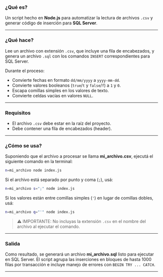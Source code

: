 ### ¿Qué es?

Un script hecho en **Node.js** para automatizar la lectura de archivos `.csv` y generar código de inserción para **SQL Server**.

---

### ¿Qué hace?

Lee un archivo con extensión `.csv`, que incluye una fila de encabezados, y genera un archivo `.sql` con los comandos `INSERT` correspondientes para SQL Server.

Durante el proceso:

- Convierte fechas en formato `dd/mm/yyyy` a `yyyy-mm-dd`.
- Convierte valores booleanos (`true`/`t` y `false`/`f`) a `1` y `0`.
- Escapa comillas simples en los valores de texto.
- Convierte celdas vacías en valores `NULL`.

---

### Requisitos

- El archivo `.csv` debe estar en la raíz del proyecto.
- Debe contener una fila de encabezados (header).

---

### ¿Cómo se usa?

Suponiendo que el archivo a procesar se llama **mi_archivo.csv**, ejecutá el siguiente comando en la terminal:

```bash
n=mi_archivo node index.js
```

Si el archivo está separado por punto y coma (`;`), usá:

```bash
n=mi_archivo s=";" node index.js
```

Si los valores están entre comillas simples (`'`) en lugar de comillas dobles, usá:

```bash
n=mi_archivo q="'" node index.js
```

> ⚠️ IMPORTANTE: No incluyas la extensión `.csv` en el nombre del archivo al ejecutar el comando.

---

### Salida

Como resultado, se generará un archivo **mi_archivo.sql** listo para ejecutar en SQL Server.
El script agrupa las inserciones en bloques de hasta 1000 filas por transacción e incluye manejo de errores con `BEGIN TRY ... CATCH`.

---
